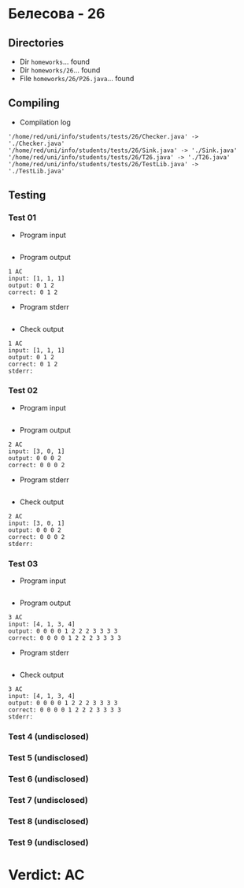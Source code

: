 # Белесова - 26
## Directories
- Dir `homeworks`... found
- Dir `homeworks/26`... found
- File `homeworks/26/P26.java`... found
## Compiling
- Compilation log
```
'/home/red/uni/info/students/tests/26/Checker.java' -> './Checker.java'
'/home/red/uni/info/students/tests/26/Sink.java' -> './Sink.java'
'/home/red/uni/info/students/tests/26/T26.java' -> './T26.java'
'/home/red/uni/info/students/tests/26/TestLib.java' -> './TestLib.java'

```
## Testing
### Test 01
- Program input
```

```
- Program output
```
1 AC
input: [1, 1, 1]
output: 0 1 2 
correct: 0 1 2 

```
- Program stderr
```

```
- Check output
```
1 AC
input: [1, 1, 1]
output: 0 1 2 
correct: 0 1 2 
stderr:

```
### Test 02
- Program input
```

```
- Program output
```
2 AC
input: [3, 0, 1]
output: 0 0 0 2 
correct: 0 0 0 2 

```
- Program stderr
```

```
- Check output
```
2 AC
input: [3, 0, 1]
output: 0 0 0 2 
correct: 0 0 0 2 
stderr:

```
### Test 03
- Program input
```

```
- Program output
```
3 AC
input: [4, 1, 3, 4]
output: 0 0 0 0 1 2 2 2 3 3 3 3 
correct: 0 0 0 0 1 2 2 2 3 3 3 3 

```
- Program stderr
```

```
- Check output
```
3 AC
input: [4, 1, 3, 4]
output: 0 0 0 0 1 2 2 2 3 3 3 3 
correct: 0 0 0 0 1 2 2 2 3 3 3 3 
stderr:

```
### Test 4 (undisclosed)
### Test 5 (undisclosed)
### Test 6 (undisclosed)
### Test 7 (undisclosed)
### Test 8 (undisclosed)
### Test 9 (undisclosed)
# Verdict: AC
